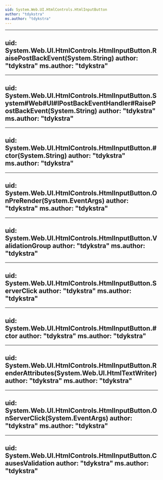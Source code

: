 ```yaml
---
uid: System.Web.UI.HtmlControls.HtmlInputButton
author: "tdykstra"
ms.author: "tdykstra"
---
```


---
uid: System.Web.UI.HtmlControls.HtmlInputButton.RaisePostBackEvent(System.String)
author: "tdykstra"
ms.author: "tdykstra"
---

---
uid: System.Web.UI.HtmlControls.HtmlInputButton.System#Web#UI#IPostBackEventHandler#RaisePostBackEvent(System.String)
author: "tdykstra"
ms.author: "tdykstra"
---

---
uid: System.Web.UI.HtmlControls.HtmlInputButton.#ctor(System.String)
author: "tdykstra"
ms.author: "tdykstra"
---

---
uid: System.Web.UI.HtmlControls.HtmlInputButton.OnPreRender(System.EventArgs)
author: "tdykstra"
ms.author: "tdykstra"
---

---
uid: System.Web.UI.HtmlControls.HtmlInputButton.ValidationGroup
author: "tdykstra"
ms.author: "tdykstra"
---

---
uid: System.Web.UI.HtmlControls.HtmlInputButton.ServerClick
author: "tdykstra"
ms.author: "tdykstra"
---

---
uid: System.Web.UI.HtmlControls.HtmlInputButton.#ctor
author: "tdykstra"
ms.author: "tdykstra"
---

---
uid: System.Web.UI.HtmlControls.HtmlInputButton.RenderAttributes(System.Web.UI.HtmlTextWriter)
author: "tdykstra"
ms.author: "tdykstra"
---

---
uid: System.Web.UI.HtmlControls.HtmlInputButton.OnServerClick(System.EventArgs)
author: "tdykstra"
ms.author: "tdykstra"
---

---
uid: System.Web.UI.HtmlControls.HtmlInputButton.CausesValidation
author: "tdykstra"
ms.author: "tdykstra"
---
